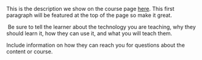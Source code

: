 This is the description we show on the course page [here](https://lab.github.com/Asimkhan009/gethube.com). This first paragraph will be featured at the top of the page so make it great.
​

​
Be sure to tell the learner about the technology you are teaching, why they should learn it, how they can use it, and what you will teach them.
​


Include information on how they can reach you for questions about the content or course. 
